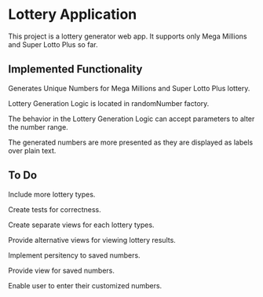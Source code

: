 # Lottery Application

This project is a lottery generator web app. It supports only Mega Millions and Super Lotto Plus so far.

## Implemented Functionality

Generates Unique Numbers for Mega Millions and Super Lotto Plus lottery.

Lottery Generation Logic is located in randomNumber factory.

The behavior in the Lottery Generation Logic can accept parameters to alter the number range.

The generated numbers are more presented as they are displayed as labels over plain text.

## To Do

Include more lottery types.

Create tests for correctness.

Create separate views for each lottery types.

Provide alternative views for viewing lottery results.

Implement persitency to saved numbers.

Provide view for saved numbers.

Enable user to enter their customized numbers.
